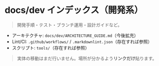 # docs/dev インデックス（開発系）

> 開発手順・テスト・ブランチ運用・設計ガイドなど。

- アーキテクチャ: `docs/dev/ARCHITECTURE_GUIDE.md`（今後拡充）
- Lint/CI: `.github/workflows/` / `.markdownlint.json`（存在すれば参照）
- スクリプト: `tools/`（存在すれば参照）

> 実体の移動はまだ行いません。場所が分かるよう**リンクだけ**貼ります。